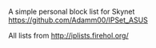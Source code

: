 A simple personal block list for Skynet https://github.com/Adamm00/IPSet_ASUS

All lists from http://iplists.firehol.org/
